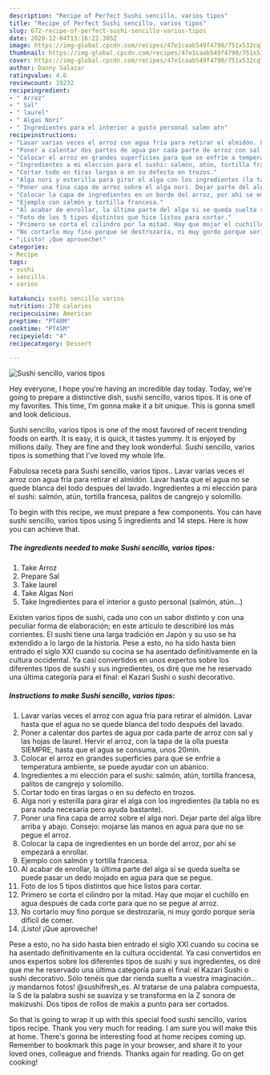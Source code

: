 ```yaml
---
description: "Recipe of Perfect Sushi sencillo, varios tipos"
title: "Recipe of Perfect Sushi sencillo, varios tipos"
slug: 672-recipe-of-perfect-sushi-sencillo-varios-tipos
date: 2020-12-04T13:16:22.305Z
image: https://img-global.cpcdn.com/recipes/47e1caab549f4790/751x532cq70/sushi-sencillo-varios-tipos-foto-principal.jpg
thumbnail: https://img-global.cpcdn.com/recipes/47e1caab549f4790/751x532cq70/sushi-sencillo-varios-tipos-foto-principal.jpg
cover: https://img-global.cpcdn.com/recipes/47e1caab549f4790/751x532cq70/sushi-sencillo-varios-tipos-foto-principal.jpg
author: Danny Salazar
ratingvalue: 4.6
reviewcount: 19232
recipeingredient:
- " Arroz"
- " Sal"
- " laurel"
- " Algas Nori"
- " Ingredientes para el interior a gusto personal salmn atn"
recipeinstructions:
- "Lavar varias veces el arroz con agua fría para retirar el almidón. Lavar hasta que el agua no se quede blanca del todo después del lavado."
- "Poner a calentar dos partes de agua por cada parte de arroz con sal y las hojas de laurel. Hervir el arroz, con la tapa de la olla puesta SIEMPRE, hasta que el agua se consuma, unos 20min."
- "Colocar el arroz en grandes superficies para que se enfríe a temperatura ambiente, se puede ayudar con un abanico."
- "Ingredientes a mi elección para el sushi: salmón, atún, tortilla francesa, palitos de cangrejo y solomillo."
- "Cortar todo en tiras largas o en su defecto en trozos."
- "Alga nori y esterilla para girar el alga con los ingredientes (la tabla no es para nada necesaria pero ayuda bastante)."
- "Poner una fina capa de arroz sobre el alga nori. Dejar parte del alga libre arriba y abajo. Consejo: mojarse las manos en agua para que no se pegue el arroz."
- "Colocar la capa de ingredientes en un borde del arroz, por ahí se empezará a enrollar."
- "Ejemplo con salmón y tortilla francesa."
- "Al acabar de enrollar, la última parte del alga si se queda suelta se puede pasar un dedo mojado en agua para que se pegue."
- "Foto de los 5 tipos distintos que hice listos para cortar."
- "Primero se corta el cilindro por la mitad. Hay que mojar el cuchillo en agua después de cada corte para que no se pegue al arroz."
- "No cortarlo muy fino porque se destrozaría, ni muy gordo porque sería difícil de comer."
- "¡Listo! ¡Que aproveche!"
categories:
- Recipe
tags:
- sushi
- sencillo
- varios

katakunci: sushi sencillo varios 
nutrition: 270 calories
recipecuisine: American
preptime: "PT40M"
cooktime: "PT45M"
recipeyield: "4"
recipecategory: Dessert

---
```



![Sushi sencillo, varios tipos](https://img-global.cpcdn.com/recipes/47e1caab549f4790/751x532cq70/sushi-sencillo-varios-tipos-foto-principal.jpg)

Hey everyone, I hope you're having an incredible day today. Today, we're going to prepare a distinctive dish, sushi sencillo, varios tipos. It is one of my favorites. This time, I'm gonna make it a bit unique. This is gonna smell and look delicious.

Sushi sencillo, varios tipos is one of the most favored of recent trending foods on earth. It is easy, it is quick, it tastes yummy. It is enjoyed by millions daily. They are fine and they look wonderful. Sushi sencillo, varios tipos is something that I've loved my whole life.

Fabulosa receta para Sushi sencillo, varios tipos.. Lavar varias veces el arroz con agua fría para retirar el almidón. Lavar hasta que el agua no se quede blanca del todo después del lavado. Ingredientes a mi elección para el sushi: salmón, atún, tortilla francesa, palitos de cangrejo y solomillo.


To begin with this recipe, we must prepare a few components. You can have sushi sencillo, varios tipos using 5 ingredients and 14 steps. Here is how you can achieve that.

<!--inarticleads1-->

##### The ingredients needed to make Sushi sencillo, varios tipos:

1. Take  Arroz
1. Prepare  Sal
1. Take  laurel
1. Take  Algas Nori
1. Take  Ingredientes para el interior a gusto personal (salmón, atún...)


Existen varios tipos de sushi, cada uno con un sabor distinto y con una peculiar forma de elaboración; en este artículo te describiré los más corrientes. El sushi tiene una larga tradición en Japón y su uso se ha extendido a lo largo de la historia. Pese a esto, no ha sido hasta bien entrado el siglo XXI cuando su cocina se ha asentado definitivamente en la cultura occidental. Ya casi convertidos en unos expertos sobre los diferentes tipos de sushi y sus ingredientes, os diré que me he reservado una última categoría para el final: el Kazari Sushi o sushi decorativo. 

<!--inarticleads2-->

##### Instructions to make Sushi sencillo, varios tipos:

1. Lavar varias veces el arroz con agua fría para retirar el almidón. Lavar hasta que el agua no se quede blanca del todo después del lavado.
1. Poner a calentar dos partes de agua por cada parte de arroz con sal y las hojas de laurel. Hervir el arroz, con la tapa de la olla puesta SIEMPRE, hasta que el agua se consuma, unos 20min.
1. Colocar el arroz en grandes superficies para que se enfríe a temperatura ambiente, se puede ayudar con un abanico.
1. Ingredientes a mi elección para el sushi: salmón, atún, tortilla francesa, palitos de cangrejo y solomillo.
1. Cortar todo en tiras largas o en su defecto en trozos.
1. Alga nori y esterilla para girar el alga con los ingredientes (la tabla no es para nada necesaria pero ayuda bastante).
1. Poner una fina capa de arroz sobre el alga nori. Dejar parte del alga libre arriba y abajo. Consejo: mojarse las manos en agua para que no se pegue el arroz.
1. Colocar la capa de ingredientes en un borde del arroz, por ahí se empezará a enrollar.
1. Ejemplo con salmón y tortilla francesa.
1. Al acabar de enrollar, la última parte del alga si se queda suelta se puede pasar un dedo mojado en agua para que se pegue.
1. Foto de los 5 tipos distintos que hice listos para cortar.
1. Primero se corta el cilindro por la mitad. Hay que mojar el cuchillo en agua después de cada corte para que no se pegue al arroz.
1. No cortarlo muy fino porque se destrozaría, ni muy gordo porque sería difícil de comer.
1. ¡Listo! ¡Que aproveche!


Pese a esto, no ha sido hasta bien entrado el siglo XXI cuando su cocina se ha asentado definitivamente en la cultura occidental. Ya casi convertidos en unos expertos sobre los diferentes tipos de sushi y sus ingredientes, os diré que me he reservado una última categoría para el final: el Kazari Sushi o sushi decorativo. Sólo tenéis que dar rienda suelta a vuestra imaginación… ¡y mandarnos fotos! @sushifresh_es. Al tratarse de una palabra compuesta, la S de la palabra sushi se suaviza y se transforma en la Z sonora de makizushi. Dos tipos de rollos de makis a punto para ser cortados. 

So that is going to wrap it up with this special food sushi sencillo, varios tipos recipe. Thank you very much for reading. I am sure you will make this at home. There's gonna be interesting food at home recipes coming up. Remember to bookmark this page in your browser, and share it to your loved ones, colleague and friends. Thanks again for reading. Go on get cooking!
